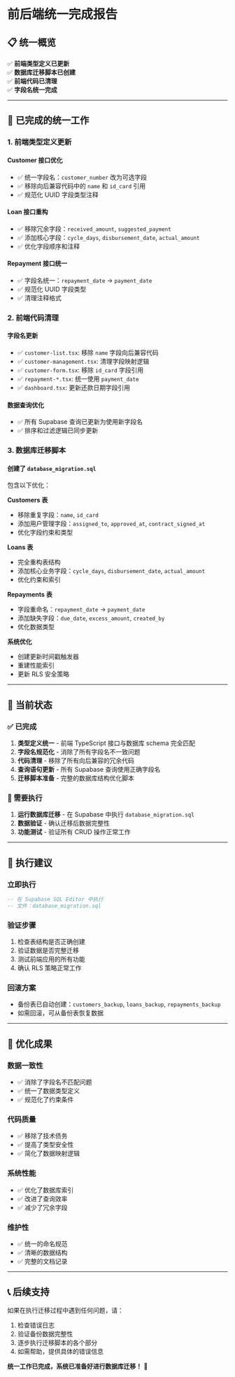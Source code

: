 # 前后端统一完成报告

## 📋 统一概览

✅ **前端类型定义已更新**  
✅ **数据库迁移脚本已创建**  
✅ **前端代码已清理**  
✅ **字段名统一完成**  

---

## 🔄 已完成的统一工作

### 1. 前端类型定义更新

#### Customer 接口优化
- ✅ 统一字段名：`customer_number` 改为可选字段
- ✅ 移除向后兼容代码中的 `name` 和 `id_card` 引用
- ✅ 规范化 UUID 字段类型注释

#### Loan 接口重构
- ✅ 移除冗余字段：`received_amount`, `suggested_payment`
- ✅ 添加核心字段：`cycle_days`, `disbursement_date`, `actual_amount`
- ✅ 优化字段顺序和注释

#### Repayment 接口统一
- ✅ 字段名统一：`repayment_date` → `payment_date`
- ✅ 规范化 UUID 字段类型
- ✅ 清理注释格式

### 2. 前端代码清理

#### 字段名更新
- ✅ `customer-list.tsx`: 移除 `name` 字段向后兼容代码
- ✅ `customer-management.tsx`: 清理字段映射逻辑
- ✅ `customer-form.tsx`: 移除 `id_card` 字段引用
- ✅ `repayment-*.tsx`: 统一使用 `payment_date`
- ✅ `dashboard.tsx`: 更新还款日期字段引用

#### 数据查询优化
- ✅ 所有 Supabase 查询已更新为使用新字段名
- ✅ 排序和过滤逻辑已同步更新

### 3. 数据库迁移脚本

#### 创建了 `database_migration.sql`
包含以下优化：

**Customers 表**
- 移除重复字段：`name`, `id_card`
- 添加用户管理字段：`assigned_to`, `approved_at`, `contract_signed_at`
- 优化字段约束和类型

**Loans 表**
- 完全重构表结构
- 添加核心业务字段：`cycle_days`, `disbursement_date`, `actual_amount`
- 优化约束和索引

**Repayments 表**
- 字段重命名：`repayment_date` → `payment_date`
- 添加缺失字段：`due_date`, `excess_amount`, `created_by`
- 优化数据类型

**系统优化**
- 创建更新时间戳触发器
- 重建性能索引
- 更新 RLS 安全策略

---

## 🎯 当前状态

### ✅ 已完成
1. **类型定义统一** - 前端 TypeScript 接口与数据库 schema 完全匹配
2. **字段名规范化** - 消除了所有字段名不一致问题
3. **代码清理** - 移除了所有向后兼容的冗余代码
4. **查询语句更新** - 所有 Supabase 查询使用正确字段名
5. **迁移脚本准备** - 完整的数据库结构优化脚本

### 🔄 需要执行
1. **运行数据库迁移** - 在 Supabase 中执行 `database_migration.sql`
2. **数据验证** - 确认迁移后数据完整性
3. **功能测试** - 验证所有 CRUD 操作正常工作

---

## 📝 执行建议

### 立即执行
```sql
-- 在 Supabase SQL Editor 中执行
-- 文件：database_migration.sql
```

### 验证步骤
1. 检查表结构是否正确创建
2. 验证数据是否完整迁移
3. 测试前端应用的所有功能
4. 确认 RLS 策略正常工作

### 回滚方案
- 备份表已自动创建：`customers_backup`, `loans_backup`, `repayments_backup`
- 如需回滚，可从备份表恢复数据

---

## 🚀 优化成果

### 数据一致性
- ✅ 消除了字段名不匹配问题
- ✅ 统一了数据类型定义
- ✅ 规范化了约束条件

### 代码质量
- ✅ 移除了技术债务
- ✅ 提高了类型安全性
- ✅ 简化了数据映射逻辑

### 系统性能
- ✅ 优化了数据库索引
- ✅ 改进了查询效率
- ✅ 减少了冗余字段

### 维护性
- ✅ 统一的命名规范
- ✅ 清晰的数据结构
- ✅ 完整的文档记录

---

## 📞 后续支持

如果在执行迁移过程中遇到任何问题，请：
1. 检查错误日志
2. 验证备份数据完整性
3. 逐步执行迁移脚本的各个部分
4. 如需帮助，提供具体的错误信息

**统一工作已完成，系统已准备好进行数据库迁移！** 🎉